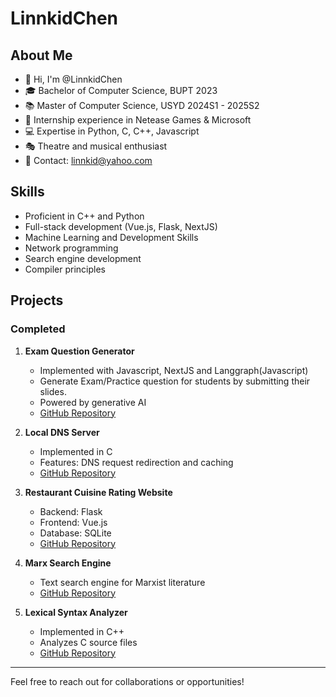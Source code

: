 # LinnkidChen

## About Me
- 👋 Hi, I'm @LinnkidChen
- 🎓 Bachelor of Computer Science, BUPT 2023
- 📚 Master of Computer Science, USYD 2024S1 - 2025S2
- 💼 Internship experience in Netease Games & Microsoft
- 💻 Expertise in Python, C, C++, Javascript
- 🎭 Theatre and musical enthusiast
- 📧 Contact: linnkid@yahoo.com

## Skills
- Proficient in C++ and Python
- Full-stack development (Vue.js, Flask, NextJS)
- Machine Learning and Development Skills
- Network programming
- Search engine development
- Compiler principles

## Projects


### Completed
1. **Exam Question Generator**
   - Implemented with Javascript, NextJS and Langgraph(Javascript)
   - Generate Exam/Practice question for students by submitting their slides.
   - Powered by generative AI
   - [GitHub Repository](https://github.com/wchwawa/exam-paper-generator)
3. **Local DNS Server**
   - Implemented in C
   - Features: DNS request redirection and caching
   - [GitHub Repository](https://github.com/LinnkidChen/Simple-DNS-implementation-by-C)

4. **Restaurant Cuisine Rating Website**
   - Backend: Flask
   - Frontend: Vue.js
   - Database: SQLite
   - [GitHub Repository](https://github.com/LinnkidChen/findGourmet_web)

5. **Marx Search Engine**
   - Text search engine for Marxist literature
   - [GitHub Repository](https://github.com/LinnkidChen/MarxSearchEngProj)

6. **Lexical Syntax Analyzer**
   - Implemented in C++
   - Analyzes C source files
   - [GitHub Repository](https://github.com/LinnkidChen/LinnkidChen/edit/main/README.md)

---

Feel free to reach out for collaborations or opportunities!
